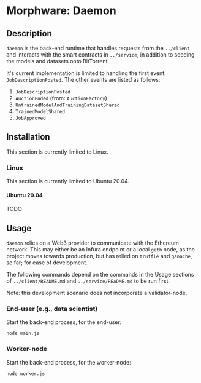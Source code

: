 # Morphware: Daemon

## Description

`daemon` is the back-end runtime that handles requests from the
`../client` and interacts with the smart contracts in `../service`, in
addition to seeding the models and datasets onto BitTorrent.

It's current implementation is limited to handling the first event,
`JobDescriptionPosted`.  The other events are listed as follows:

1. `JobDescriptionPosted`
2. `AuctionEnded` (from: `AuctionFactory`)
3. `UntrainedModelAndTrainingDatasetShared`
4. `TrainedModelShared`
5. `JobApproved`

## Installation

This section is currently limited to Linux.

### Linux

This section is currently limited to Ubuntu 20.04.

#### Ubuntu 20.04

TODO

## Usage

`daemon` relies on a Web3 provider to communicate with the Ethereum
network.  This may either be an Infura endpoint or a local `geth` node,
as the project moves towards production, but has relied on `truffle`
and `ganache`, so far; for ease of development.

The following commands depend on the commands in the Usage sections of
`../client/README.md` and `../service/README.md` to be run first.

Note: this development scenario does not incorporate a validator-node.

### End-user (e.g., data scientist)

Start the back-end process, for the end-user:

`node main.js`

### Worker-node

Start the back-end process, for the worker-node:

`node worker.js`
